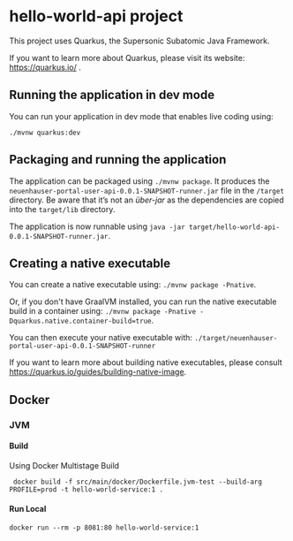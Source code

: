 # hello-world-api project

This project uses Quarkus, the Supersonic Subatomic Java Framework.

If you want to learn more about Quarkus, please visit its website: https://quarkus.io/ .

## Running the application in dev mode

You can run your application in dev mode that enables live coding using:
```
./mvnw quarkus:dev
```

## Packaging and running the application

The application can be packaged using `./mvnw package`.
It produces the `neuenhauser-portal-user-api-0.0.1-SNAPSHOT-runner.jar` file in the `/target` directory.
Be aware that it’s not an _über-jar_ as the dependencies are copied into the `target/lib` directory.

The application is now runnable using `java -jar target/hello-world-api-0.0.1-SNAPSHOT-runner.jar`.

## Creating a native executable

You can create a native executable using: `./mvnw package -Pnative`.

Or, if you don't have GraalVM installed, you can run the native executable build in a container using: `./mvnw package -Pnative -Dquarkus.native.container-build=true`.

You can then execute your native executable with: `./target/neuenhauser-portal-user-api-0.0.1-SNAPSHOT-runner`

If you want to learn more about building native executables, please consult https://quarkus.io/guides/building-native-image.

## Docker 

### JVM

#### Build

Using Docker Multistage Build 

` docker build -f src/main/docker/Dockerfile.jvm-test --build-arg PROFILE=prod -t hello-world-service:1 .`

#### Run Local

`docker run --rm -p 8081:80 hello-world-service:1`
